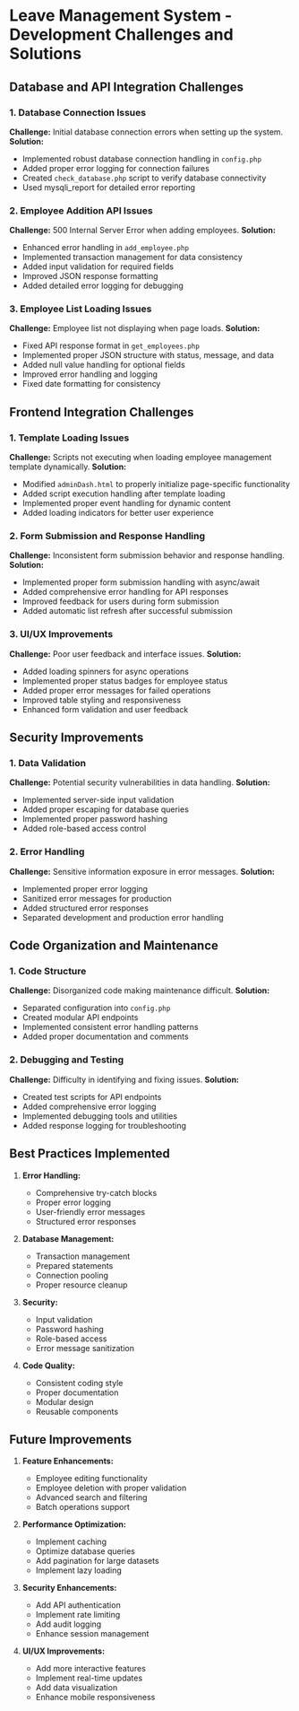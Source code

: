 # Leave Management System - Development Challenges and Solutions

## Database and API Integration Challenges

### 1. Database Connection Issues
**Challenge:** Initial database connection errors when setting up the system.
**Solution:**
- Implemented robust database connection handling in `config.php`
- Added proper error logging for connection failures
- Created `check_database.php` script to verify database connectivity
- Used mysqli_report for detailed error reporting

### 2. Employee Addition API Issues
**Challenge:** 500 Internal Server Error when adding employees.
**Solution:**
- Enhanced error handling in `add_employee.php`
- Implemented transaction management for data consistency
- Added input validation for required fields
- Improved JSON response formatting
- Added detailed error logging for debugging

### 3. Employee List Loading Issues
**Challenge:** Employee list not displaying when page loads.
**Solution:**
- Fixed API response format in `get_employees.php`
- Implemented proper JSON structure with status, message, and data
- Added null value handling for optional fields
- Improved error handling and logging
- Fixed date formatting for consistency

## Frontend Integration Challenges

### 1. Template Loading Issues
**Challenge:** Scripts not executing when loading employee management template dynamically.
**Solution:**
- Modified `adminDash.html` to properly initialize page-specific functionality
- Added script execution handling after template loading
- Implemented proper event handling for dynamic content
- Added loading indicators for better user experience

### 2. Form Submission and Response Handling
**Challenge:** Inconsistent form submission behavior and response handling.
**Solution:**
- Implemented proper form submission handling with async/await
- Added comprehensive error handling for API responses
- Improved feedback for users during form submission
- Added automatic list refresh after successful submission

### 3. UI/UX Improvements
**Challenge:** Poor user feedback and interface issues.
**Solution:**
- Added loading spinners for async operations
- Implemented proper status badges for employee status
- Added proper error messages for failed operations
- Improved table styling and responsiveness
- Enhanced form validation and user feedback

## Security Improvements

### 1. Data Validation
**Challenge:** Potential security vulnerabilities in data handling.
**Solution:**
- Implemented server-side input validation
- Added proper escaping for database queries
- Implemented proper password hashing
- Added role-based access control

### 2. Error Handling
**Challenge:** Sensitive information exposure in error messages.
**Solution:**
- Implemented proper error logging
- Sanitized error messages for production
- Added structured error responses
- Separated development and production error handling

## Code Organization and Maintenance

### 1. Code Structure
**Challenge:** Disorganized code making maintenance difficult.
**Solution:**
- Separated configuration into `config.php`
- Created modular API endpoints
- Implemented consistent error handling patterns
- Added proper documentation and comments

### 2. Debugging and Testing
**Challenge:** Difficulty in identifying and fixing issues.
**Solution:**
- Created test scripts for API endpoints
- Added comprehensive error logging
- Implemented debugging tools and utilities
- Added response logging for troubleshooting

## Best Practices Implemented

1. **Error Handling:**
   - Comprehensive try-catch blocks
   - Proper error logging
   - User-friendly error messages
   - Structured error responses

2. **Database Management:**
   - Transaction management
   - Prepared statements
   - Connection pooling
   - Proper resource cleanup

3. **Security:**
   - Input validation
   - Password hashing
   - Role-based access
   - Error message sanitization

4. **Code Quality:**
   - Consistent coding style
   - Proper documentation
   - Modular design
   - Reusable components

## Future Improvements

1. **Feature Enhancements:**
   - Employee editing functionality
   - Employee deletion with proper validation
   - Advanced search and filtering
   - Batch operations support

2. **Performance Optimization:**
   - Implement caching
   - Optimize database queries
   - Add pagination for large datasets
   - Implement lazy loading

3. **Security Enhancements:**
   - Add API authentication
   - Implement rate limiting
   - Add audit logging
   - Enhance session management

4. **UI/UX Improvements:**
   - Add more interactive features
   - Implement real-time updates
   - Add data visualization
   - Enhance mobile responsiveness
